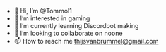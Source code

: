 - 👋 Hi, I’m @Tommol1
- 👀 I’m interested in gaming
- 🌱 I’m currently learning Discordbot making
- 💞️ I’m looking to collaborate on noone
- 📫 How to reach me thijsvanbrummel@gmail.com

<!---
Tommol1/Tommol1 is a ✨ special ✨ repository because its `README.md` (this file) appears on your GitHub profile.
You can click the Preview link to take a look at your changes.
--->
